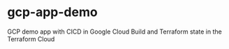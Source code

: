 # gcp-app-demo
GCP demo app with CICD in Google Cloud Build and Terraform state in the Terraform Cloud
